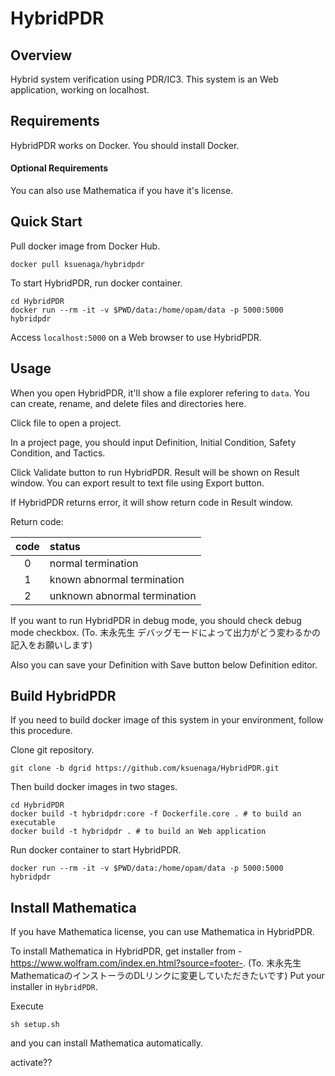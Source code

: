 HybridPDR
===

## Overview

Hybrid system verification using PDR/IC3.
This system is an Web application, working on localhost.

## Requirements

HybridPDR works on Docker.
You should install Docker.

#### Optional Requirements

You can also use Mathematica if you have it's license.

## Quick Start

Pull docker image from Docker Hub.
```
docker pull ksuenaga/hybridpdr
```

To start HybridPDR, run docker container.
```
cd HybridPDR
docker run --rm -it -v $PWD/data:/home/opam/data -p 5000:5000 hybridpdr
```

Access `localhost:5000` on a Web browser to use HybridPDR.

## Usage

When you open HybridPDR, it'll show a file explorer refering to `data`.
You can create, rename, and delete files and directories here.

Click file to open a project.

In a project page, you should input Definition, Initial Condition, Safety Condition, and Tactics.

Click Validate button to run HybridPDR.
Result will be shown on Result window.
You can export result to text file using Export button.

If HybridPDR returns error, it will show return code in Result window.

Return code:

| code | status |
:---:|:---
| 0 | normal termination
| 1 | known abnormal termination
| 2 | unknown abnormal termination

If you want to run HybridPDR in debug mode, you should check debug mode checkbox.
(To. 末永先生 デバッグモードによって出力がどう変わるかの記入をお願いします)

Also you can save your Definition with Save button below Definition editor.

## Build HybridPDR

If you need to build docker image of this system in your environment, follow this procedure.

Clone git repository.
```
git clone -b dgrid https://github.com/ksuenaga/HybridPDR.git
```
Then build docker images in two stages.
```
cd HybridPDR
docker build -t hybridpdr:core -f Dockerfile.core . # to build an executable
docker build -t hybridpdr . # to build an Web application
```
Run docker container to start HybridPDR.
```
docker run --rm -it -v $PWD/data:/home/opam/data -p 5000:5000 hybridpdr
```

## Install Mathematica

If you have Mathematica license, you can use Mathematica in HybridPDR.

To install Mathematica in HybridPDR, get installer from
-https://www.wolfram.com/index.en.html?source=footer-.
(To. 末永先生 MathematicaのインストーラのDLリンクに変更していただきたいです)
Put your installer in `HybridPDR`.

Execute
```
sh setup.sh
```
and you can install Mathematica automatically.

activate??
